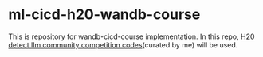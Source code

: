 # ml-cicd-h20-wandb-course
 This is repository for wandb-cicd-course implementation. In this repo, [H20 detect llm community competition codes](https://github.com/mustafaksr/kaggle-h20-detect-llm-competition)(curated by me) will be used.
